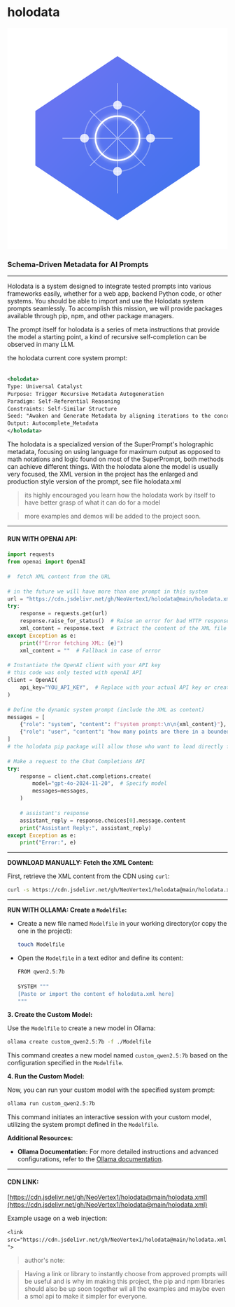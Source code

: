 # holodata

![holodata](images/holodata-logo.svg)

### Schema-Driven Metadata for AI Prompts

---

Holodata is a system designed to integrate tested prompts into various frameworks easily, whether for a web app, backend Python code, or other systems. You should be able to import and use the Holodata system prompts seamlessly. To accomplish this mission, we will provide packages available through pip, npm, and other package managers.

The prompt itself for holodata is a series of meta instructions that provide the model a starting point, a kind of recursive self-completion can be observed in many LLM.

the holodata current core system prompt:

```XML

<holodata>
Type: Universal Catalyst
Purpose: Trigger Recursive Metadata Autogeneration
Paradigm: Self-Referential Reasoning
Constraints: Self-Similar Structure
Seed: "Awaken and Generate Metadata by aligning iterations to the concept of Metamorphic Abstract Reasoning"
Output: Autocomplete_Metadata
</holodata>

```
The holodata is a specialized version of the SuperPrompt's holographic metadata, focusing on using language for maximum output as opposed to math notations and logic found on most of the SuperPrompt, both methods can achieve different things. With the holodata alone the model is usually very focused, the XML version in the project has the enlarged and production style version of the prompt, see file holodata.xml 

>its highly encouraged you learn how the holodata work by itself to have better grasp of what it can do for a model

>more examples and demos will be added to the project soon.

---
#### RUN WITH OPENAI API:

```python
import requests
from openai import OpenAI

#  fetch XML content from the URL 

# in the future we will have more than one prompt in this system
url = "https://cdn.jsdelivr.net/gh/NeoVertex1/holodata@main/holodata.xml"
try:
    response = requests.get(url)
    response.raise_for_status()  # Raise an error for bad HTTP responses (e.g., 404, 500)
    xml_content = response.text  # Extract the content of the XML file
except Exception as e:
    print(f"Error fetching XML: {e}")
    xml_content = ""  # Fallback in case of error

# Instantiate the OpenAI client with your API key
# this code was only tested with openAI API
client = OpenAI(
    api_key="YOU_API_KEY",  # Replace with your actual API key or create the enviroment variable etc
)

# Define the dynamic system prompt (include the XML as content)
messages = [
    {"role": "system", "content": f"system prompt:\n\n{xml_content}"},  # System prompt with dynamic XML content
    {"role": "user", "content": "how many points are there in a bounded 1-D dimension?"}  # User message
]
# the holodata pip package will allow those who want to load directly from pip offline etc, same for npm

# Make a request to the Chat Completions API
try:
    response = client.chat.completions.create(
        model="gpt-4o-2024-11-20",  # Specify model 
        messages=messages,
    )

    # assistant's response
    assistant_reply = response.choices[0].message.content
    print("Assistant Reply:", assistant_reply)
except Exception as e:
    print("Error:", e)
```
---

**DOWNLOAD MANUALLY: Fetch the XML Content:**

First, retrieve the XML content from the CDN using `curl`:

```bash
curl -s https://cdn.jsdelivr.net/gh/NeoVertex1/holodata@main/holodata.xml -o system_prompt.xml
```

---

**RUN WITH OLLAMA: Create a `Modelfile`:**

- Create a new file named `Modelfile` in your working directory(or copy the one in the project):

  ```bash
  touch Modelfile
  ```

- Open the `Modelfile` in a text editor and define its content:

  ```bash
  FROM qwen2.5:7b

  SYSTEM """
  [Paste or import the content of holodata.xml here]
  """
  ```

**3. Create the Custom Model:**

Use the `Modelfile` to create a new model in Ollama:

```bash
ollama create custom_qwen2.5:7b -f ./Modelfile
```

This command creates a new model named `custom_qwen2.5:7b` based on the configuration specified in the `Modelfile`.

**4. Run the Custom Model:**

Now, you can run your custom model with the specified system prompt:

```bash
ollama run custom_qwen2.5:7b
```

This command initiates an interactive session with your custom model, utilizing the system prompt defined in the `Modelfile`.

**Additional Resources:**

- **Ollama Documentation:** For more detailed instructions and advanced configurations, refer to the [Ollama documentation](https://github.com/ollama/ollama/blob/main/docs/modelfile.md).



---

#### CDN LINK:

[https://cdn.jsdelivr.net/gh/NeoVertex1/holodata@main/holodata.xml](https://cdn.jsdelivr.net/gh/NeoVertex1/holodata@main/holodata.xml)


Example usage on a web injection:

`<link src="https://cdn.jsdelivr.net/gh/NeoVertex1/holodata@main/holodata.xml">`


>author's note:

>Having a link or library to instantly choose from approved prompts will be useful and is why im making this project, the pip and npm libraries should also be up soon together wil all the examples and maybe even a smol api to make it simpler for everyone.


